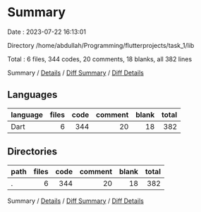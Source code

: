 # Summary

Date : 2023-07-22 16:13:01

Directory /home/abdullah/Programming/flutterprojects/task_1/lib

Total : 6 files,  344 codes, 20 comments, 18 blanks, all 382 lines

Summary / [Details](details.md) / [Diff Summary](diff.md) / [Diff Details](diff-details.md)

## Languages
| language | files | code | comment | blank | total |
| :--- | ---: | ---: | ---: | ---: | ---: |
| Dart | 6 | 344 | 20 | 18 | 382 |

## Directories
| path | files | code | comment | blank | total |
| :--- | ---: | ---: | ---: | ---: | ---: |
| . | 6 | 344 | 20 | 18 | 382 |

Summary / [Details](details.md) / [Diff Summary](diff.md) / [Diff Details](diff-details.md)